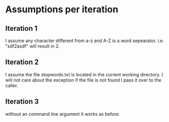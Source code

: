 # Assumptions per iteration

## Iteration 1

I assume any character different from a-z and A-Z is a word sepearator.
i.e. "sdf2asdf" will result in 2.

## Iteration 2

I assume the file stopwords.txt is located in the current working directory.
I will not care about the exception if the file is not found I pass it over to the caller.

## Iteration 3

without an command line argument it works as before.

